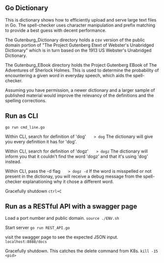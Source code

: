 ## Go Dictionary
This is dictionary shows how to efficiently upload and serve large text files in Go. The spell-checker uses character manipulation and prefix matching to provide a best guess with decent performance.

The Gutenburg_Dictionary directory holds a csv version of the public domain portion of "The Project Gutenberg Etext of Webster's Unabridged Dictionary" which is in turn based on the 1913 US Webster's Unabridged Dictionary.

The Gutenburg_EBook directory holds the Project Gutenberg EBook of The Adventures of Sherlock Holmes. This is used to determine the probability of encountering a given word in everyday speech, which aids the spell-checker. 

Assuming you have permission, a newer dictionary and a larger sample of published material would improve the relevancy of the definitions and the spelling corrections.

## Run as CLI
`go run cmd_line.go`

Within CLI, search for definition of 'dog'
`	> dog`
The dictionary will give you every definition it has for 'dog'.

Within CLI, search for definition of 'dogz'
`	> dogz`
The dictionary will inform you that it couldn't find the word 'dogz' and that it's using 'dog' instead.

Within CLI, pass the -d flag
`	> dogz -d`
If the word is misspelled or not present in the dictionay, you will receive a debug message from the spell-checker explanationing why it chose a different word.

Gracefully shutdown
`ctrl+C`

## Run as a RESTful API with a swagger page
Load a port number and public domain.
`source ./ENV.sh`

Start server
`go run REST_API.go`

visit the swagger page to see the expected JSON input.
`localhost:8888/docs`

Gracefully shutdown. This catches the delete command from K8s.
`kill -15 <pid>`

